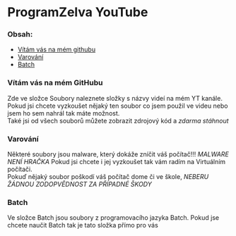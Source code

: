 # ProgramZelva YouTube #

### Obsah: ###
- [Vítám vás na mém githubu](#vítám-vás-na-mém-githubu)
- [Varování](#varování)
- [Batch](#batch)
### Vítám vás na mém GitHubu ###
Zde ve složce Soubory naleznete složky s názvy videí na mém YT kanále.  
Pokud jsi chcete vyzkoušet nějaký ten soubor co jsem použil ve videu nebo jsem ho sem nahrál tak máte možnost.  
Také jsi od všech souborů můžete zobrazit zdrojový kód a *zdarma stáhnout*

### Varování ###
Některé soubory jsou malware, který dokáže zníčit váš počítač!!!  *MALWARE NENÍ HRAČKA*  Pokud jsi chcete i jej vyzkoušet tak vám radím na Virtuálním počítači.  
Pokuď nějaký soubor poškodí váš počítač dome či ve škole, *NEBERU ŽÁDNOU ZODOPVĚDNOST ZA PŘÍPADNÉ ŠKODY*

### Batch ###
Ve složce Batch jsou soubory z programovacího jazyka Batch.  Pokud jse chcete naučit Batch tak je tato složka přímo pro vás


